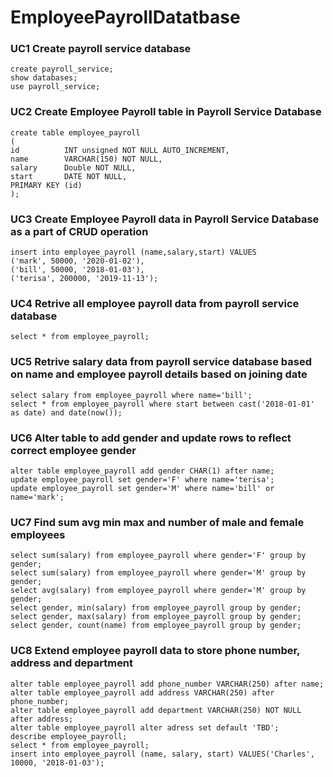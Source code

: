 # EmployeePayrollDatatbase

### UC1 Create payroll service database
```
create payroll_service;
show databases;
use payroll_service;
```

### UC2 Create Employee Payroll table in Payroll Service Database
```
create table employee_payroll
(
id          INT unsigned NOT NULL AUTO_INCREMENT,
name        VARCHAR(150) NOT NULL,
salary      Double NOT NULL,
start       DATE NOT NULL,
PRIMARY KEY (id)
);
```

### UC3 Create Employee Payroll data in Payroll Service Database as a part of CRUD operation
```
insert into employee_payroll (name,salary,start) VALUES
('mark', 50000, '2020-01-02'),
('bill', 50000, '2018-01-03'),
('terisa', 200000, '2019-11-13');
```

### UC4 Retrive all employee payroll data from payroll service database
```
select * from employee_payroll;
```

### UC5 Retrive salary data from payroll service database based on name and employee payroll details based on joining date
```
select salary from employee_payroll where name='bill';
select * from employee_payroll where start between cast('2018-01-01' as date) and date(now());
```

### UC6 Alter table to add gender and update rows to reflect correct employee gender
```
alter table employee_payroll add gender CHAR(1) after name;
update employee_payroll set gender='F' where name='terisa';
update employee_payroll set gender='M' where name='bill' or name='mark';
```

### UC7 Find sum avg min max and number of male and female employees
```
select sum(salary) from employee_payroll where gender='F' group by gender;
select sum(salary) from employee_payroll where gender='M' group by gender;
select avg(salary) from employee_payroll where gender='M' group by gender;
select gender, min(salary) from employee_payroll group by gender;
select gender, max(salary) from employee_payroll group by gender;
select gender, count(name) from employee_payroll group by gender;
```

### UC8 Extend employee payroll data to store phone number, address and department
```
alter table employee_payroll add phone_number VARCHAR(250) after name;
alter table employee_payroll add address VARCHAR(250) after phone_number;
alter table employee_payroll add department VARCHAR(250) NOT NULL after address;
alter table employee_payroll alter adress set default 'TBD';
describe employee_payroll;
select * from employee_payroll;
insert into employee_payroll (name, salary, start) VALUES('Charles', 10000, '2018-01-03');
```

